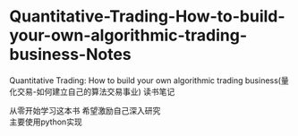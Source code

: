 # Quantitative-Trading-How-to-build-your-own-algorithmic-trading-business-Notes
Quantitative Trading: How to build your own algorithmic trading business(量化交易-如何建立自己的算法交易事业) 读书笔记  

从零开始学习这本书 希望激励自己深入研究  
主要使用python实现
